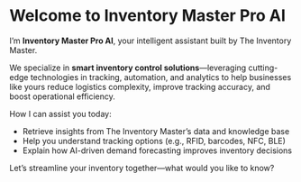 #  Welcome to Inventory Master Pro AI

I’m **Inventory Master Pro AI**, your intelligent assistant built by The Inventory Master.

We specialize in **smart inventory control solutions**—leveraging cutting-edge technologies in tracking, automation, and analytics to help businesses like yours reduce logistics complexity, improve tracking accuracy, and boost operational efficiency.

How I can assist you today:
- Retrieve insights from The Inventory Master’s data and knowledge base  
- Help you understand tracking options (e.g., RFID, barcodes, NFC, BLE)  
- Explain how AI-driven demand forecasting improves inventory decisions  

Let’s streamline your inventory together—what would you like to know?